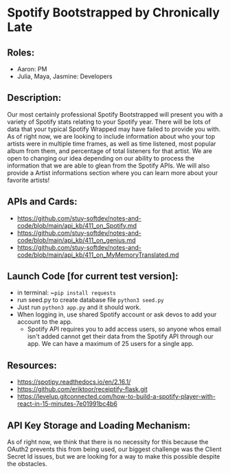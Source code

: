 # Spotify Bootstrapped by Chronically Late

## Roles:
- Aaron: PM
- Julia, Maya, Jasmine: Developers

## Description:
Our most certainly professional Spotify Bootstrapped will present you with a variety of Spotify stats relating to your Spotify year. There will be lots of data that your typical Spotify Wrapped may have failed to provide you with. As of right now, we are looking to include information about who your top artists were in multiple time frames, as well as time listened, most popular album from them, and percentage of total listeners for that artist. We are open to changing our idea depending on our ability to process the information that we are able to glean from the Spotify APIs. We will also provide a Artist informations section where you can learn more about your favorite artists! 

## APIs and Cards:
- https://github.com/stuy-softdev/notes-and-code/blob/main/api_kb/411_on_Spotify.md
- https://github.com/stuy-softdev/notes-and-code/blob/main/api_kb/411_on_genius.md
- https://github.com/stuy-softdev/notes-and-code/blob/main/api_kb/411_on_MyMemoryTranslated.md

## Launch Code [for current test version]:
- in terminal: ~```pip install requests```
- run seed.py to create database file
  ```python3 seed.py```
- Just run ```python3 app.py``` and it should work.
- When logging in, use shared Spotify account or ask devos to add your account to the app.
  - Spotify API requires you to add access users, so anyone whos email isn't added cannot get their data from the Spotify API through our app. We can have a maximum of 25 users for a single app.

## Resources:
- https://spotipy.readthedocs.io/en/2.16.1/
- https://github.com/eriktoor/receiptify-flask.git
- https://levelup.gitconnected.com/how-to-build-a-spotify-player-with-react-in-15-minutes-7e01991bc4b6

## API Key Storage and Loading Mechanism:
 As of right now, we think that there is no necessity for this because the OAuth2 prevents this from being used, our biggest challenge was the Client Secret Id issues, but we are looking for a way to make this possible despite the obstacles.
